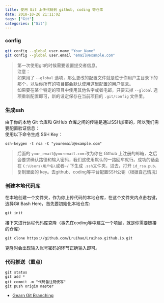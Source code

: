 ```yaml
---
title: 使用 Git 上传代码到 github, coding 等仓库
date: 2018-10-26 21:11:02
tags: ["Git"]
categories: ["Git"]
---
```


### config
```bash
git config --global user.name "Your Name"
git config --global user.email "email@example.com"
```
> 第一次使用git的时候需要设置提交者信息。  
注意：  
如果用了 `--global` 选项，那么更改的配置文件就是位于你用户主目录下的那个，以后你所有的项目都会默认使用这里配置的用户信息。  
如果要在某个特定的项目中使用其他名字或者电邮，只要去掉 `--global` 选项重新配置即可，新的设定保存在当前项目的 `.git/config` 文件里。

### 生成ssh
由于你的本地 Git 仓库和 GitHub 仓库之间的传输是通过SSH加密的，所以我们需要配置验证信息：  
使用以下命令生成 SSH Key：
```
ssh-keygen -t rsa -C "youremail@example.com"
```
> 后面的 `your_email@youremail.com` 改为你在 Github 上注册的邮箱，之后会要求确认路径和输入密码，我们这使用默认的一路回车就行。成功的话会在 `C:\Users\用户名\`或者`~/` 下生成 `.ssh`文件夹，进去，打开 `id_rsa.pub`，复制里面的 key。去github、coding等平台配置SSH公钥（根据自己情况）

### 创建本地代码库

在本地创建一个文件夹，作为你上传代码的本地仓库，在这个文件夹内点击右键，选择Git Bash Here，首先要初始化本地仓库:
```
git init
```
接下来进行远程代码库克隆（事先在coding等中建立一个项目，就是你需要链接的仓库）
```
git clone https://github.com/Lruihao/Lruihao.github.io.git
```
克隆时会出现输入账号密码的环节正确输入即可。

### 代码推送（重点）

```
git status
git add *
git commit -m "代码备注随便写"
git push origin master
```

* [Gearn Git Branching](https://learngitbranching.js.org/)